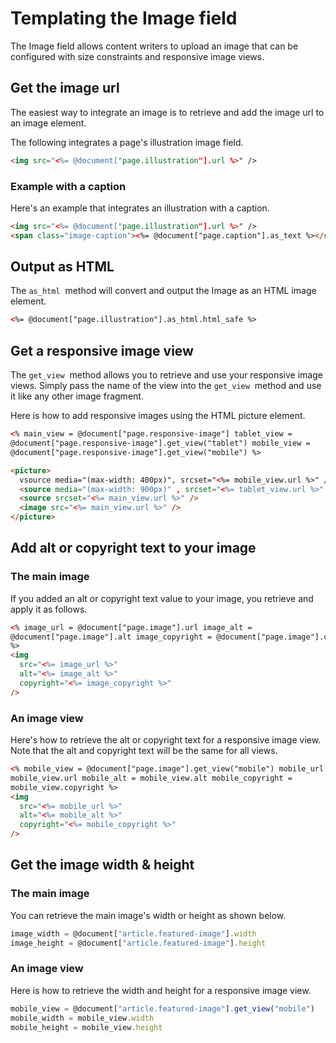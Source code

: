 # Templating the Image field

The Image field allows content writers to upload an image that can be configured with size constraints and responsive image views.

## Get the image url

The easiest way to integrate an image is to retrieve and add the image url to an image element.

The following integrates a page's illustration image field.

```html
<img src="<%= @document["page.illustration"].url %>" />
```

### Example with a caption

Here's an example that integrates an illustration with a caption.

```html
<img src="<%= @document["page.illustration"].url %>" />
<span class="image-caption"><%= @document["page.caption"].as_text %></span>
```

## Output as HTML

The `as_html`  method will convert and output the Image as an HTML image element.

```html
<%= @document["page.illustration"].as_html.html_safe %>
```

## Get a responsive image view

The `get_view`  method allows you to retrieve and use your responsive image views. Simply pass the name of the view into the `get_view`  method and use it like any other image fragment.

Here is how to add responsive images using the HTML picture element.

```html
<% main_view = @document["page.responsive-image"] tablet_view =
@document["page.responsive-image"].get_view("tablet") mobile_view =
@document["page.responsive-image"].get_view("mobile") %>

<picture>
  vsource media="(max-width: 400px)", srcset="<%= mobile_view.url %>" />
  <source media="(max-width: 900px)" , srcset="<%= tablet_view.url %>" />
  <source srcset="<%= main_view.url %>" />
  <image src="<%= main_view.url %>" />
</picture>
```

## Add alt or copyright text to your image

### The main image

If you added an alt or copyright text value to your image, you retrieve and apply it as follows.

```html
<% image_url = @document["page.image"].url image_alt =
@document["page.image"].alt image_copyright = @document["page.image"].copyright
%>
<img
  src="<%= image_url %>"
  alt="<%= image_alt %>"
  copyright="<%= image_copyright %>"
/>
```

### An image view

Here's how to retrieve the alt or copyright text for a responsive image view. Note that the alt and copyright text will be the same for all views.

```html
<% mobile_view = @document["page.image"].get_view("mobile") mobile_url =
mobile_view.url mobile_alt = mobile_view.alt mobile_copyright =
mobile_view.copyright %>
<img
  src="<%= mobile_url %>"
  alt="<%= mobile_alt %>"
  copyright="<%= mobile_copyright %>"
/>
```

## Get the image width & height

### The main image

You can retrieve the main image's width or height as shown below.

```javascript
image_width = @document["article.featured-image"].width
image_height = @document["article.featured-image"].height
```

### An image view

Here is how to retrieve the width and height for a responsive image view.

```javascript
mobile_view = @document["article.featured-image"].get_view("mobile")
mobile_width = mobile_view.width
mobile_height = mobile_view.height
```
